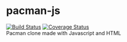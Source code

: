 # pacman-js
[![Build Status](https://travis-ci.com/bward2/pacman-js.svg?branch=master)](https://travis-ci.com/bward2/pacman-js)
[![Coverage Status](https://coveralls.io/repos/github/bward2/pacman-js/badge.svg?branch=badges)](https://coveralls.io/github/bward2/pacman-js?branch=badges)  
Pacman clone made with Javascript and HTML
